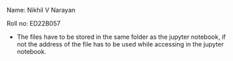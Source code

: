 Name: Nikhil V Narayan

Roll no: ED22B057
  - The files have to be stored in the same folder as the jupyter notebook, if not the address of the file has to be used while accessing in the jupyter notebook.
